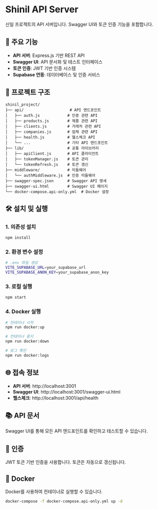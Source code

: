 # Shinil API Server

신일 프로젝트의 API 서버입니다. Swagger UI와 토큰 인증 기능을 포함합니다.

## 🚀 주요 기능

- **API 서버**: Express.js 기반 REST API
- **Swagger UI**: API 문서화 및 테스트 인터페이스
- **토큰 인증**: JWT 기반 인증 시스템
- **Supabase 연동**: 데이터베이스 및 인증 서비스

## 📁 프로젝트 구조

```
shinil_project/
├── api/                    # API 엔드포인트
│   ├── auth.js            # 인증 관련 API
│   ├── products.js        # 제품 관련 API
│   ├── clients.js         # 거래처 관련 API
│   ├── companies.js       # 업체 관련 API
│   ├── health.js          # 헬스체크 API
│   └── ...                # 기타 API 엔드포인트
├── lib/                   # 공통 라이브러리
│   ├── apiClient.js       # API 클라이언트
│   ├── tokenManager.js    # 토큰 관리
│   └── tokenRefresh.js    # 토큰 갱신
├── middleware/            # 미들웨어
│   └── authMiddleware.js  # 인증 미들웨어
├── swagger-spec.json      # Swagger API 명세
├── swagger-ui.html        # Swagger UI 페이지
└── docker-compose.api-only.yml  # Docker 설정
```

## 🛠️ 설치 및 실행

### 1. 의존성 설치
```bash
npm install
```

### 2. 환경 변수 설정
```bash
# .env 파일 생성
VITE_SUPABASE_URL=your_supabase_url
VITE_SUPABASE_ANON_KEY=your_supabase_anon_key
```

### 3. 로컬 실행
```bash
npm start
```

### 4. Docker 실행
```bash
# 컨테이너 시작
npm run docker:up

# 컨테이너 중지
npm run docker:down

# 로그 확인
npm run docker:logs
```

## 🌐 접속 정보

- **API 서버**: http://localhost:3001
- **Swagger UI**: http://localhost:3001/swagger-ui.html
- **헬스체크**: http://localhost:3001/api/health

## 📚 API 문서

Swagger UI를 통해 모든 API 엔드포인트를 확인하고 테스트할 수 있습니다.

## 🔐 인증

JWT 토큰 기반 인증을 사용합니다. 토큰은 자동으로 갱신됩니다.

## 🐳 Docker

Docker를 사용하여 컨테이너로 실행할 수 있습니다.

```bash
docker-compose -f docker-compose.api-only.yml up -d
```